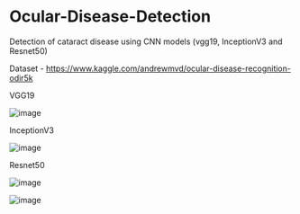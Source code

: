 # Ocular-Disease-Detection
Detection of cataract disease using CNN models (vgg19, InceptionV3 and Resnet50)

Dataset - https://www.kaggle.com/andrewmvd/ocular-disease-recognition-odir5k

VGG19

![image](https://user-images.githubusercontent.com/81555126/144080152-6912e084-bf9c-41f7-8d0d-e16115e93cef.png)


InceptionV3

![image](https://user-images.githubusercontent.com/81555126/144079377-2acaedf3-7919-4937-a37d-fc4fe897476d.png)

Resnet50

![image](https://user-images.githubusercontent.com/81555126/144079950-9da9d2be-576d-499f-b59b-81c5c50002de.png)

![image](https://user-images.githubusercontent.com/81555126/144079828-1d7ec5af-7e5c-433c-a7c9-8e8c83810207.png)
